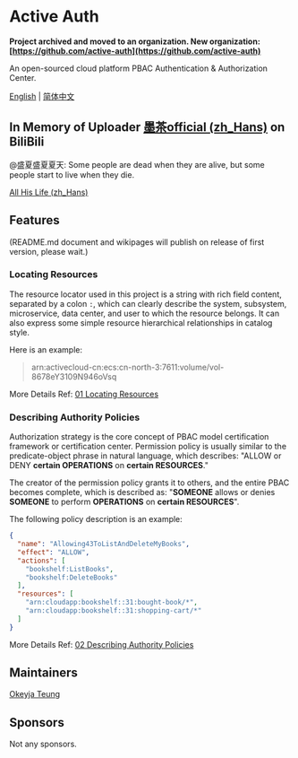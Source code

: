 # Active Auth

**Project archived and moved to an organization. New organization: [https://github.com/active-auth](https://github.com/active-auth)**

An open-sourced cloud platform PBAC Authentication & Authorization Center.

[English](documents/en/README.md) | [简体中文](documents/zh-Hans/README.md)

## In Memory of Uploader [墨茶official (zh_Hans)](https://space.bilibili.com/212535360) on BiliBili

@盛夏盛夏夏天: Some people are dead when they are alive, but some people start to live when they die.

[All His Life (zh_Hans)](https://www.bilibili.com/read/cv9396207?from=github.com/Okeyja/active-auth-iam-core)

## Features

(README.md document and wikipages will publish on release of first version, please wait.)

### Locating Resources

The resource locator used in this project is a string with rich field content, separated by a colon `:`, which can
clearly describe the system, subsystem, microservice, data center, and user to which the resource belongs. It can also
express some simple resource hierarchical relationships in catalog style.

Here is an example:

> arn:activecloud-cn:ecs:cn-north-3:7611:volume/vol-8678eY3109N946oVsq

More Details Ref: [01 Locating Resources](01-Locating-Resources.md)

### Describing Authority Policies

Authorization strategy is the core concept of PBAC model certification framework or certification center. Permission
policy is usually similar to the predicate-object phrase in natural language, which describes: "ALLOW or DENY **certain
OPERATIONS** on **certain RESOURCES**."

The creator of the permission policy grants it to others, and the entire PBAC becomes complete, which is described
as: "**SOMEONE** allows or denies **SOMEONE** to perform **OPERATIONS** on **certain RESOURCES**".

The following policy description is an example:

```json
{
  "name": "Allowing43ToListAndDeleteMyBooks",
  "effect": "ALLOW",
  "actions": [
    "bookshelf:ListBooks",
    "bookshelf:DeleteBooks"
  ],
  "resources": [
    "arn:cloudapp:bookshelf::31:bought-book/*",
    "arn:cloudapp:bookshelf::31:shopping-cart/*"
  ]
}
```

More Details Ref: [02 Describing Authority Policies](documents/en/02-Describing-Authority-Policies.md)

## Maintainers

[Okeyja Teung](https://github.com/Okeyja)

## Sponsors

Not any sponsors.
